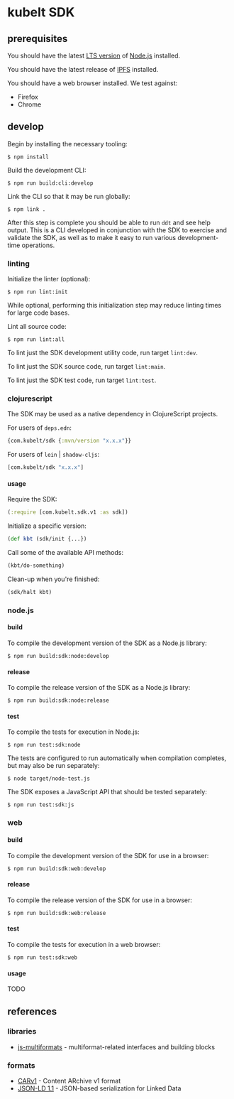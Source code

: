 # kubelt SDK

## prerequisites

You should have the latest [LTS version](https://nodejs.org/en/download/) of [Node.js](https://nodejs.org) installed.

You should have the latest release of [IPFS](https://ipfs.io/#install) installed.

You should have a web browser installed. We test against:
- Firefox
- Chrome

## develop

Begin by installing the necessary tooling:

```console
$ npm install
```

Build the development CLI:

```console
$ npm run build:cli:develop
```

Link the CLI so that it may be run globally:

```console
$ npm link .
```

After this step is complete you should be able to run `ddt` and see help output. This is a CLI developed in conjunction with the SDK to exercise and validate the SDK, as well as to make it easy to run various development-time operations.

### linting

Initialize the linter (optional):
```console
$ npm run lint:init
```
While optional, performing this initialization step may reduce linting times for large code bases.

Lint all source code:
```console
$ npm run lint:all
```

To lint just the SDK development utility code, run target `lint:dev`.

To lint just the SDK source code, run target `lint:main`.

To lint just the SDK test code, run target `lint:test`.

### clojurescript

The SDK may be used as a native dependency in ClojureScript projects.

For users of `deps.edn`:
```clojure
{com.kubelt/sdk {:mvn/version "x.x.x"}}
```

For users of `lein` | `shadow-cljs`:
```clojure
[com.kubelt/sdk "x.x.x"]
```

#### usage

Require the SDK:
```clojure
(:require [com.kubelt.sdk.v1 :as sdk])
```

Initialize a specific version:
```clojure
(def kbt (sdk/init {...})
```

Call some of the available API methods:
```clojure
(kbt/do-something)
```

Clean-up when you're finished:
```clojure
(sdk/halt kbt)
```

### node.js

#### build

To compile the development version of the SDK as a Node.js library:
```console
$ npm run build:sdk:node:develop
```

#### release

To compile the release version of the SDK as a Node.js library:
```console
$ npm run build:sdk:node:release
```

#### test

To compile the tests for execution in Node.js:
```console
$ npm run test:sdk:node
```

The tests are configured to run automatically when compilation completes, but may also be run separately:
```console
$ node target/node-test.js
```

The SDK exposes a JavaScript API that should be tested separately:
```console
$ npm run test:sdk:js
```

### web

#### build

To compile the development version of the SDK for use in a browser:
```console
$ npm run build:sdk:web:develop
```

#### release

To compile the release version of the SDK for use in a browser:
```console
$ npm run build:sdk:web:release
```

#### test

To compile the tests for execution in a web browser:
```console
$ npm run test:sdk:web
```

#### usage

TODO

## references

### libraries

- [js-multiformats](https://github.com/multiformats/js-multiformats) - multiformat-related interfaces and building blocks

### formats

- [CARv1](https://ipld.io/specs/transport/car/carv1/) - Content ARchive v1 format
- [JSON-LD 1.1](https://www.w3.org/TR/json-ld11/) - JSON-based serialization for Linked Data
